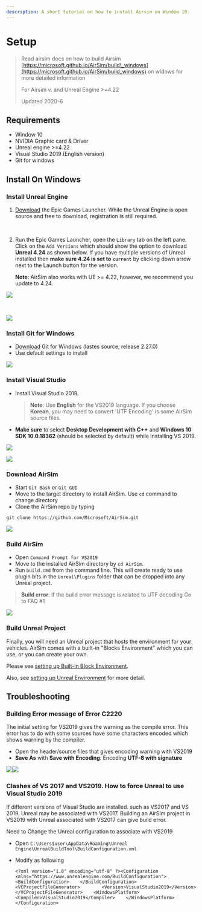 ```yaml
---
description: A short tutorial on how to install Airsim on Window 10.
---
```


# Setup

> Read airsim docs on how to build Airsim [https://microsoft.github.io/AirSim/build\_windows](https://microsoft.github.io/AirSim/build_windows) on widows for more detailed information
>
> For Airsim v. and Unreal Engine &gt;=4.22
>
> Updated 2020-6

## Requirements

* Window 10
* NVIDIA Graphic card & Driver
* Unreal engine &gt;=4.22
* Visual Studio 2019 \(English version\)
* Git for windows

## Install On Windows <a id="on-windows"></a>

### Install Unreal Engine <a id="install-unreal-engine"></a>

1. ​[Download](https://www.unrealengine.com/download) the Epic Games Launcher. While the Unreal Engine is open source and free to download, registration is still required.

   ​​​‌

2. Run the Epic Games Launcher, open the `Library` tab on the left pane. Click on the `Add Versions` which should show the option to download **Unreal 4.24** as shown below. If you have multiple versions of Unreal installed then **make sure 4.24 is set to** **`current`** by clicking down arrow next to the Launch button for the version.

   **Note**: AirSim also works with UE &gt;= 4.22, however, we recommend you update to 4.24.

![](https://gblobscdn.gitbook.com/assets%2F-MAwtzMy_pbrChIExFtN%2Fsync%2Fb98bb2fcd3c88380c2b3f9da53a85db5f4b4b10f.jpg?alt=media)

​‌

![](https://gblobscdn.gitbook.com/assets%2F-MAwtzMy_pbrChIExFtN%2Fsync%2F0aa9b007473f7411472a76b0360d56c756a9cf38.jpg?alt=media)

### Install Git for Windows <a id="install-git-for-windows"></a>

* ​[Download](https://git-scm.com/) Git for Windows \(lastes source, release 2.27.0\)
* Use default settings to install

![](https://gblobscdn.gitbook.com/assets%2F-MAwtzMy_pbrChIExFtN%2Fsync%2F31be58c30532533eefac7da6ca8e31d795d3b847.jpg?alt=media)

### Install Visual Studio <a id="install-visual-studio"></a>

* Install Visual Studio 2019.

  > **Note**: Use **English** for the VS2019 language. If you choose **Korean**, you may need to convert 'UTF Encoding' is some AirSim source files.

* **Make sure** to select **Desktop Development with C++** and **Windows 10 SDK 10.0.18362** \(should be selected by default\) while installing VS 2019.

![](https://gblobscdn.gitbook.com/assets%2F-MAwtzMy_pbrChIExFtN%2Fsync%2F2f96a5b58c61231e6399e6b95a7e612c7d99e4bc.jpg?alt=media)

![](https://gblobscdn.gitbook.com/assets%2F-MAwtzMy_pbrChIExFtN%2Fsync%2Fca9578365549c3576af3f7f46d325019eb978d5d.jpg?alt=media)

### Download AirSim <a id="download-airsim"></a>

* Start `Git Bash` or `Git GUI`
* Move to the target directory to install AirSim. Use `cd` command to change directory
* Clone the AirSim repo by typing

```text
git clone https://github.com/Microsoft/AirSim.git
```

![](https://gblobscdn.gitbook.com/assets%2F-MAwtzMy_pbrChIExFtN%2Fsync%2F9af9c754644d72b14a9346fcb0c1f3a2491f02df.jpg?alt=media)

### Build AirSim <a id="build-airsim"></a>

* Open `Command Prompt for VS2019`
* Move to the installed AirSim directory by `cd AirSim`.
* Run `build.cmd` from the command line. This will create ready to use plugin bits in the `Unreal\Plugins` folder that can be dropped into any Unreal project.

> **Build error**: If the build error message is related to UTF decoding Go to FAQ \#1

![](https://gblobscdn.gitbook.com/assets%2F-MAwtzMy_pbrChIExFtN%2Fsync%2F03cfbd6fc4a97e718c471a515e6c9549ae524619.jpg?alt=media)

### Build Unreal Project <a id="build-unreal-project"></a>

Finally, you will need an Unreal project that hosts the environment for your vehicles. AirSim comes with a built-in "Blocks Environment" which you can use, or you can create your own.‌

Please see [setting up Built-in Block Environment](https://app.gitbook.com/@ykkim/s/wiki/~/drafts/-MEYPohdVfVbg_mME8yG/simulator/airsim/tutorial/tutorial_block).‌

Also, see [setting up Unreal Environment](https://microsoft.github.io/AirSim/unreal_proj/) for more detail.‌

## Troubleshooting <a id="troubleshooting"></a>

### Building Error message of Error C2220 <a id="building-error-message-of-error-c2220"></a>

The initial setting for VS2019 gives the warning as the compile error. This error has to do with some sources have some characters encoded which shows warning by the compiler.‌

* Open the header/source files that gives encoding warning with VS2019
* **Save As** with **Save with Encoding**: Encoding **UTF-8 with signature**

​![](https://gblobscdn.gitbook.com/assets%2F-MAwtzMy_pbrChIExFtN%2Fsync%2F0372e208fbae13123284b0cd92ebffd107b31253.jpg?alt=media)​![](https://gblobscdn.gitbook.com/assets%2F-MAwtzMy_pbrChIExFtN%2Fsync%2Fc8810f140df0e6756949dd99370cf0c9a146d3c8.jpg?alt=media)‌

### Clashes of VS 2017 and VS2019. How to force Unreal to use Visual Studio 2019 <a id="clashes-of-vs-2017-and-vs-2019-how-to-force-unreal-to-use-visual-studio-2019"></a>

If different versions of Visual Studio are installed. such as VS2017 and VS 2019, Unreal may be associated with VS2017. Building an AirSim project in VS2019 with Unreal associated with VS2017 can give build error.‌

Need to Change the Unreal configuration to associate with VS2019‌

* Open `C:\Users$user\AppData\Roaming\Unreal Engine\UnrealBuildTool\BuildConfiguration.xml`
* Modify as following

  ```text
  <?xml version="1.0" encoding="utf-8" ?><Configuration xmlns="https://www.unrealengine.com/BuildConfiguration"><BuildConfiguration>    </BuildConfiguration>    <VCProjectFileGenerator>        <Version>VisualStudio2019</Version>    </VCProjectFileGenerator>​    <WindowsPlatform>        <Compiler>VisualStudio2019</Compiler>    </WindowsPlatform></Configuration>
  ```

​

